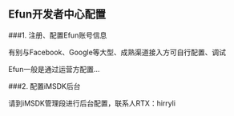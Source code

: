 ## Efun开发者中心配置

###1. 注册、配置Efun账号信息

 有别与Facebook、Google等大型、成熟渠道接入方可自行配置、调试

 Efun一般是通过运营方配置...



###2. 配置iMSDK后台

 请到iMSDK管理段进行后台配置，联系人RTX：hirryli

